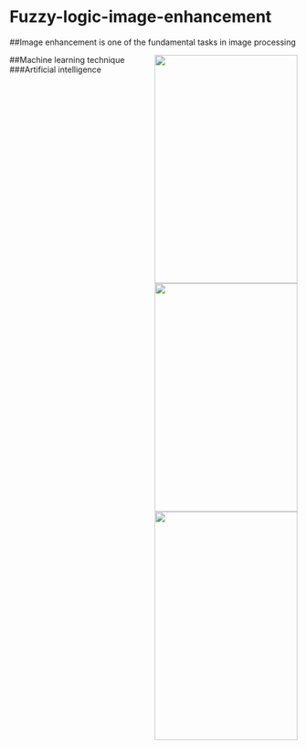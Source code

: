 # Fuzzy-logic-image-enhancement
##Image enhancement is one of the fundamental tasks in image processing


<img align="right" width="250" height="400" src="https://github.com/mwaoh/Fuzzy-logic-image-enhancement/Capture2.JPG">
<img align="right" width="250" height="400" src="https://github.com/mwaoh/Fuzzy-logic-image-enhancement/Capture4.JPG">
<img align="right" width="250" height="400" src="https://github.com/mwaoh/Fuzzy-logic-image-enhancement/Capture5.JPG">

##Machine learning technique
###Artificial intelligence

